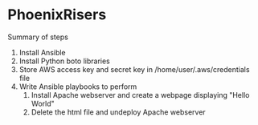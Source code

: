 # PhoenixRisers
Summary of steps

1. Install Ansible 
2. Install Python boto libraries
3. Store AWS access key and secret key in /home/user/.aws/credentials file
4. Write Ansible playbooks to perform 
   1) Install Apache webserver and create a webpage displaying "Hello World"
   2) Delete the html file and undeploy Apache webserver
